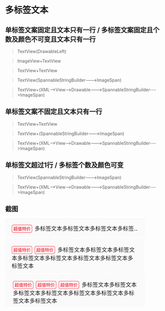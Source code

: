 # 多标签文本  


## 单标签文案固定且文本只有一行 / 多标签文案固定且个数及颜色不可变且文本只有一行  

>TextView(DrawableLeft)  

>ImageView+TextView  

>TextView+TextView  

>TextView(SpannableStringBuilder--->ImageSpan)  

>TextView+(XML-->View-->Drawable--->SpannableStringBuilder--->ImageSpan)  


## 单标签文案不固定且文本只有一行  

>TextView+TextView  

>TextView+(SpannableStringBuilder--->ImageSpan)  

>TextView+(XML-->View-->Drawable--->SpannableStringBuilder--->ImageSpan)  


## 单标签文超过1行 / 多标签个数及颜色可变  

>TextView(SpannableStringBuilder--->ImageSpan)  

>TextView+(XML-->View-->Drawable--->SpannableStringBuilder--->ImageSpan)  


## 截图  

<img src="1.png"/>  <img src="2.png"/>  <img src="3.png"/>